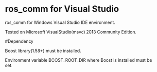 # ros_comm for Visual Studio

ros_comm for Windows Visual Studio IDE environment. 

Tested on Microsoft VisualStudio(msvc) 2013 Community Edition.

#Dependency
 
 Boost library(1.58+) must be installed.
 
 Environment variable BOOST_ROOT_DIR where Boost is installed must be set.
